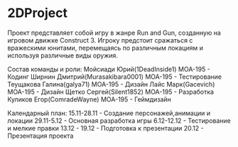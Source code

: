 # 2DProject
Проект представляет собой игру в жанре Run and Gun, созданную на игровом движке Construct 3. Игроку предстоит сражаться с вражескими юнитами, перемещаясь по различным локациям и используя различные виды оружия.

Состав команды и роли:
Мойсиади Юрий(1DeadInside1) МОА-195 - Кодинг
Ширнин Дмитрий(Murasakibara0001) МОА-195 - Тестирование
Теущакова Галина(galya71) МОА-195 - Дизайн
Лайс Марк(Gacevich) МОА-195 - Дизайн
Щетко Сергей(Silent1852) МОА-195 - Разработка
Куликов Егор(ComradeWayne) МОА-195 - Геймдизайн


Календарный план:
15.11-28.11 - Создание персонажей,анимации и локации
29.11-5.12 - Основная разработка игры
6.12-12.12 - Тестирование и мелкие правки
13.12 - 19.12 - Подготовка к презентации
20.12 - Презентация проекта
